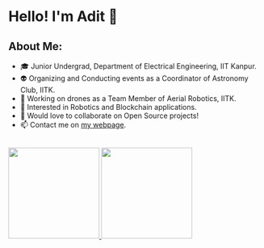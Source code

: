 # Hello! I'm Adit 👋

## About Me:
- 🎓&nbsp;Junior Undergrad, Department of Electrical Engineering, IIT Kanpur.
- 👽&nbsp;Organizing and Conducting events as a Coordinator of Astronomy Club, IITK.
- 🤖&nbsp;Working on drones as a Team Member of Aerial Robotics, IITK.
- 🌱&nbsp;Interested in Robotics and Blockchain applications.
- 👯&nbsp;Would love to collaborate on Open Source projects!
- 📫&nbsp;Contact me on <a href="https://jadit19.github.io/Homepage/#contact">my webpage</a>.

<br />
<a href="https://github.com/Jadit19">
  <img height="180em" src="https://github-readme-stats.vercel.app/api?username=Jadit19&show_icons=true" />
  <img height="180em" src="https://github-readme-stats.vercel.app/api/top-langs/?username=Jadit19&theme=buefy&layout=compact" />
</a>

<!-- ![Profile views](https://gpvc.arturio.dev/Jadit19) -->

